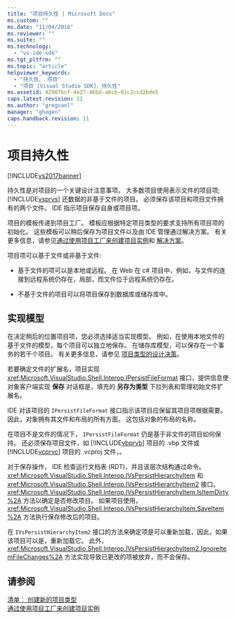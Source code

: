 ```yaml
---
title: "项目持久性 | Microsoft Docs"
ms.custom: ""
ms.date: "11/04/2016"
ms.reviewer: ""
ms.suite: ""
ms.technology: 
  - "vs-ide-sdk"
ms.tgt_pltfrm: ""
ms.topic: "article"
helpviewer_keywords: 
  - "持久性、 项目"
  - "项目 [Visual Studio SDK]，持久性"
ms.assetid: 42907bcf-4e27-46bd-a8cb-01c2ccd2bde5
caps.latest.revision: 11
ms.author: "gregvanl"
manager: "ghogen"
caps.handback.revision: 11
---
```

# 项目持久性
[!INCLUDE[vs2017banner](../../code-quality/includes/vs2017banner.md)]

持久性是对项目的一个关键设计注意事项。  大多数项目使用表示文件的项目项; [!INCLUDE[vsprvs](../../code-quality/includes/vsprvs_md.md)] 还数据的非基于文件的项目。  必须保存该项目和项目文件拥有的两个文件。  IDE 指示项目保存自身或项目项。  
  
 项目的模板传递到项目工厂。  模板应根据特定项目类型的要求支持所有项目项的初始化。  这些模板可以稍后保存为项目文件以及由 IDE 管理通过解决方案。  有关更多信息，请参见[通过使用项目工厂来创建项目实例](../../extensibility/internals/creating-project-instances-by-using-project-factories.md)和 [解决方案](../../extensibility/internals/solutions.md)。  
  
 项目项可以基于文件或非基于文件:  
  
-   基于文件的项可以是本地或远程。  在 Web 在 c\# 项目中，例如，与文件的连接到远程系统仍存在，局部，而文件位于远程系统仍存在。  
  
-   不基于文件的项目可以将项目保存到数据库或储存库中。  
  
## 实现模型  
 在决定稍后的位置项目项，您必须选择适当实现模型。  例如，在使用本地文件的基于文件的模型，每个项目可以独立地保存。  在储存库模型，可以保存在一个事务的若干个项目。  有关更多信息，请参见 [项目类型的设计决策](../../extensibility/internals/project-type-design-decisions.md)。  
  
 若要确定文件的扩展名，项目实现 <xref:Microsoft.VisualStudio.Shell.Interop.IPersistFileFormat> 接口，提供信息使对象客户端实现 **保存** 对话框是，填充的 **另存为类型** 下拉列表和管理初始文件扩展名。  
  
 IDE 对该项目的 `IPersistFileFormat` 接口指示该项目应保留其项目项根据需要。  因此，对象拥有其文件和布局的所有方面。  这包括对象的布局的名称。  
  
 在项目不是文件的情况下， `IPersistFileFormat` 仍是基于非文件的项目如何保持。  还必须保存项目文件，如 [!INCLUDE[vbprvb](../../code-quality/includes/vbprvb_md.md)] 项目的 .vbp 文件或 [!INCLUDE[vcprvc](../../debugger/includes/vcprvc_md.md)] 项目的 .vcproj 文件，。  
  
 对于保存操作， IDE 检查运行文档表 \(RDT\)，并且该层次结构通过命令。 <xref:Microsoft.VisualStudio.Shell.Interop.IVsPersistHierarchyItem> 和 <xref:Microsoft.VisualStudio.Shell.Interop.IVsPersistHierarchyItem2> 接口。  <xref:Microsoft.VisualStudio.Shell.Interop.IVsPersistHierarchyItem.IsItemDirty%2A> 方法以确定是否修改项目。  如果项目使用， <xref:Microsoft.VisualStudio.Shell.Interop.IVsPersistHierarchyItem.SaveItem%2A> 方法执行保存修改后的项目。  
  
 在 `IVsPersistHierarchyItem2` 接口的方法来确定项是可以重新加载，因此，如果该项目可以是，重新加载它。  此外， <xref:Microsoft.VisualStudio.Shell.Interop.IVsPersistHierarchyItem2.IgnoreItemFileChanges%2A> 方法实现导致已更改的项被放弃，而不会保存。  
  
## 请参阅  
 [清单︰ 创建新的项目类型](../../extensibility/internals/checklist-creating-new-project-types.md)   
 [通过使用项目工厂来创建项目实例](../../extensibility/internals/creating-project-instances-by-using-project-factories.md)